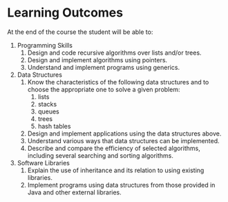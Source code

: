 # Learning Outcomes

At the end of the course the student will be able to:  

1. Programming Skills
   1. Design and code recursive algorithms over lists and/or trees.
   2. Design and implement algorithms using pointers.
   3. Understand and implement programs using generics.
2. Data Structures
   1. Know the characteristics of the following data structures and to choose the appropriate one to solve a given problem:
      1. lists
      2. stacks
      3. queues
      4. trees
      5. hash tables
   2. Design and implement applications using the data structures above.
   3. Understand various ways that data structures can be implemented.
   4. Describe and compare the efficiency of selected algorithms, including several searching and sorting algorithms.
3. Software Libraries
   1. Explain the use of inheritance and its relation to using existing libraries.
   2. Implement programs using data structures from those provided in Java and other external libraries.
